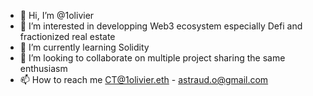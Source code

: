 - 👋 Hi, I’m @1olivier
- 👀 I’m interested in developping Web3 ecosystem especially Defi and fractionized real estate
- 🌱 I’m currently learning Solidity
- 💞️ I’m looking to collaborate on multiple project sharing the same enthusiasm
- 📫 How to reach me CT@1olivier.eth - astraud.o@gmail.com

<!---
1olivier/1olivier is a ✨ special ✨ repository because its `README.md` (this file) appears on your GitHub profile.
You can click the Preview link to take a look at your changes.
--->
